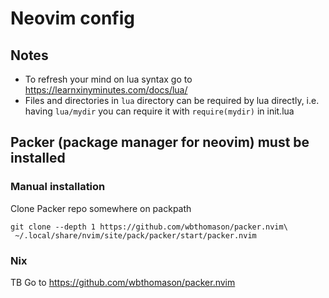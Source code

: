 # Neovim config

## Notes

- To refresh your mind on lua syntax go to https://learnxinyminutes.com/docs/lua/
- Files and directories in `lua` directory can be required by lua directly, i.e. having `lua/mydir` you can require it with `require(mydir)` in init.lua 

## Packer (package manager for neovim) must be installed

### Manual installation
Clone Packer repo somewhere on packpath

```
git clone --depth 1 https://github.com/wbthomason/packer.nvim\
 ~/.local/share/nvim/site/pack/packer/start/packer.nvim
```



### Nix

TB
Go to https://github.com/wbthomason/packer.nvim

